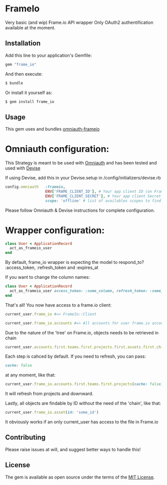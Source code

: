 # FrameIo
Very basic (and wip) Frame.io API wrapper
Only OAuth2 authentification available at the moment.



## Installation
Add this line to your application's Gemfile:

```ruby
gem "frame_io"
```

And then execute:
```bash
$ bundle
```

Or install it yourself as:
```bash
$ gem install frame_io
```


## Usage
This gem uses and bundles [omniauth-frameio](https://github.com/boxprod/omniauth-frameio)

# Omniauth configuration:

This Strategy is meant to be used with [Omniauth](https://github.com/omniauth/omniauth) and has been tested and used with [Devise](https://github.com/heartcombo/devise#omniauth)

If using Devise, add this in your Devise.setup in /config/initializers/devise.rb

```ruby
config.omniauth   :frameio,
                  ENV['FRAME_CLIENT_ID'], # Your app client ID (on Frame.io Oauth app mgmt)
                  ENV['FRAME_CLIENT_SECRET'], # Your app client Secret (on Frame.io Oauth app mgmt)
                  scope: 'offline' # list of availables scopes to find on Frame.io dev doc
```

Please follow Omniauth & Devise instructions for complete configuration.

# Wrapper configuration:

```ruby
class User < ApplicationRecord
  act_as_frameio_user
end
```

By default, frame_io wrapper is expecting the model to respond_to? :access_token, :refresh_token and :expires_at

If you want to change the column names:

```ruby
class User < ApplicationRecord
  act_as_frameio_user access_token: :some_column, refresh_token: :some_other_column, expires_at: :oh_so_other_column
end
```

That's all! You now have access to a frame.io client:

```ruby
current_user.frame_io #=> FrameIo::Client

current_user.frame_io.accounts #=> All accounts for user frame.io account
```

Due to the nature of the 'tree' on Frame.io, objects needs to be retrieved in chain

```ruby
current_user.accounts.first.teams.first.projects.first.assets.first.children
```

Each step is cahced by default. If you need to refresh, you can pass:
```ruby
cache: false
```
at any moment, like that:

```ruby
current_user.frame_io.accounts.first.teams.first.projects(cache: false).first.assets
```

It will refresh from projects and downward.


Lastly, all objects are findable by ID without the need of the 'chain', like that:

```ruby
current_user.frame_io.asset(id: 'some_id')
```

It obviously works if an only current_user has access to the file in Frame.io


## Contributing
Please raise issues at will, and suggest better ways to handle this!

## License
The gem is available as open source under the terms of the [MIT License](https://opensource.org/licenses/MIT).

